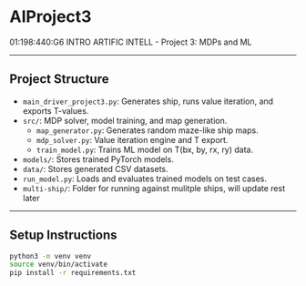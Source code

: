 # AIProject3
01:198:440:G6 INTRO ARTIFIC INTELL - Project 3: MDPs and ML

---

## Project Structure
- `main_driver_project3.py`: Generates ship, runs value iteration, and exports T-values.
- `src/`: MDP solver, model training, and map generation.
  - `map_generator.py`: Generates random maze-like ship maps.
  - `mdp_solver.py`: Value iteration engine and T export.
  - `train_model.py`: Trains ML model on T(bx, by, rx, ry) data.
- `models/`: Stores trained PyTorch models.
- `data/`: Stores generated CSV datasets.
- `run_model.py`: Loads and evaluates trained models on test cases.
- `multi-ship/`: Folder for running against mulitple ships, will update rest later

---

## Setup Instructions

```bash
python3 -m venv venv
source venv/bin/activate
pip install -r requirements.txt
